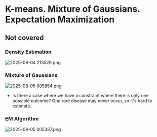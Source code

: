 # K-means. Mixture of Gaussians. Expectation Maximization
## Not covered
### Density Estimation
![ 2025-08-04 213529.png](https://s2.loli.net/2025/09/03/uOxNrtB45qM6C7D.png)
### Mixture of Gaussians
![ 2025-08-05 005854.png](https://s2.loli.net/2025/09/03/1anCHWefOBT8Apj.png)
- Is there a case where we have a constraint where there is only one possible outcome? One rare disease may never occur, so it's hard to estimate.
### EM Algorithm
![ 2025-08-05 005337.png](https://s2.loli.net/2025/09/03/9kral6NXO2AcMoi.png)